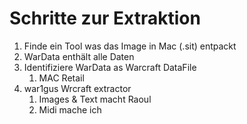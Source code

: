 Schritte zur Extraktion
=====

1. Finde ein Tool was das Image in Mac (.sit) entpackt
2. WarData enthält alle Daten
3. Identifiziere WarData as Warcraft DataFile
    1. MAC Retail 
4. war1gus Wrcraft extractor
	1. Images & Text macht Raoul
	2. Midi mache ich
